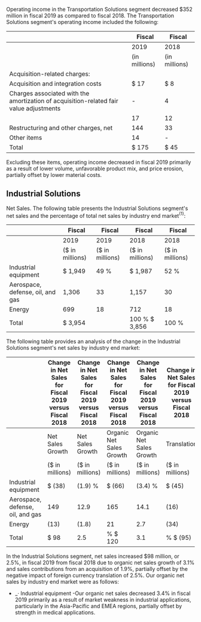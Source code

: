 Operating income in the Transportation Solutions segment decreased $352 million in fiscal 2019 as compared to fiscal 2018. The Transportation Solutions segment's operating income included the following:

|                                                                                         | Fiscal        | Fiscal        |
|-----------------------------------------------------------------------------------------|---------------|---------------|
|                                                                                         | 2019          | 2018          |
|                                                                                         | (in millions) | (in millions) |
| Acquisition-related charges:                                                            |               |               |
| Acquisition and integration costs                                                       | $   17        | $   8         |
| Charges associated with the amortization of acquisition-related fair  value adjustments | -             | 4             |
|                                                                                         | 17            | 12            |
| Restructuring and other charges, net                                                    | 144           | 33            |
| Other items                                                                             | 14            | -             |
| Total                                                                                   | $  175        | $  45         |

Excluding these items, operating income decreased in fiscal 2019 primarily as a result of lower volume, unfavorable product mix, and price erosion, partially offset by lower material costs.

## Industrial Solutions

Net Sales. The following table presents the Industrial Solutions segment's net sales and the percentage of total net sales by industry end market$^{(1)}$:

|                                  | Fiscal          | Fiscal          | Fiscal          | Fiscal          |
|----------------------------------|-----------------|-----------------|-----------------|-----------------|
|                                  | 2019            | 2019            | 2018            | 2018            |
|                                  | ($ in millions) | ($ in millions) | ($ in millions) | ($ in millions) |
| Industrial equipment             | $  1,949        | 49  %           | $  1,987        | 52  %           |
| Aerospace, defense, oil, and gas | 1,306           | 33              | 1,157           | 30              |
| Energy                           | 699             | 18              | 712             | 18              |
| Total                            | $ 3,954         |                 | 100 % $ 3,856   | 100 %           |

The following table provides an analysis of the change in the Industrial Solutions segment's net sales by industry end market:

|                                  | Change in Net Sales for Fiscal 2019 versus Fiscal 2018   | Change in Net Sales for Fiscal 2019 versus Fiscal 2018   | Change in Net Sales for Fiscal 2019 versus Fiscal 2018   | Change in Net Sales for Fiscal 2019 versus Fiscal 2018   | Change in Net Sales for Fiscal 2019 versus Fiscal 2018   | Change in Net Sales for Fiscal 2019 versus Fiscal 2018   |
|----------------------------------|----------------------------------------------------------|----------------------------------------------------------|----------------------------------------------------------|----------------------------------------------------------|----------------------------------------------------------|----------------------------------------------------------|
|                                  | Net Sales  Growth                                        | Net Sales  Growth                                        | Organic Net  Sales Growth                                | Organic Net  Sales Growth                                | Translation                                              | Acquisition                                              |
|                                  | ($ in millions)                                          | ($ in millions)                                          | ($ in millions)                                          | ($ in millions)                                          | ($ in millions)                                          | ($ in millions)                                          |
| Industrial equipment             | $  (38)                                                  | (1.9) %                                                  | $  (66)                                                  | (3.4) %                                                  | $   (45)                                                 | $  73                                                    |
| Aerospace, defense, oil, and gas | 149                                                      | 12.9                                                     | 165                                                      | 14.1                                                     | (16)                                                     | -                                                        |
| Energy                           | (13)                                                     | (1.8)                                                    | 21                                                       | 2.7                                                      | (34)                                                     | -                                                        |
| Total                            | $ 98                                                     | 2.5                                                      | % $ 120                                                  | 3.1                                                      | % $  (95)                                                | $   73                                                   |

In the Industrial Solutions segment, net sales increased $98 million, or 2.5%, in fiscal 2019 from fiscal 2018 due to organic net sales growth of 3.1% and sales contributions from an acquisition of 1.9%, partially offset by the negative impact of foreign currency translation of 2.5%. Our organic net sales by industry end market were as follows:

- $\_{·}$ Industrial equipment -Our organic net sales decreased 3.4% in fiscal 2019 primarily as a result of market weakness in industrial applications, particularly in the Asia-Pacific and EMEA regions, partially offset by strength in medical applications.